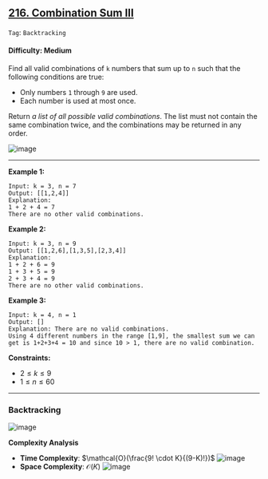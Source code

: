 ## [216. Combination Sum III](https://leetcode.com/problems/combination-sum-iii)

```Tag```: ```Backtracking```

#### Difficulty: Medium

Find all valid combinations of ```k``` numbers that sum up to ```n``` such that the following conditions are true:

- Only numbers ```1``` through ```9``` are used.
- Each number is used at most once.

Return _a list of all possible valid combinations_. The list must not contain the same combination twice, and the combinations may be returned in any order.

![image](https://github.com/quananhle/Python/assets/35042430/d96d9cfa-3516-43c5-93ba-48b401498399)

---

__Example 1:__
```
Input: k = 3, n = 7
Output: [[1,2,4]]
Explanation:
1 + 2 + 4 = 7
There are no other valid combinations.
```

__Example 2:__
```
Input: k = 3, n = 9
Output: [[1,2,6],[1,3,5],[2,3,4]]
Explanation:
1 + 2 + 6 = 9
1 + 3 + 5 = 9
2 + 3 + 4 = 9
There are no other valid combinations.
```

__Example 3:__
```
Input: k = 4, n = 1
Output: []
Explanation: There are no valid combinations.
Using 4 different numbers in the range [1,9], the smallest sum we can get is 1+2+3+4 = 10 and since 10 > 1, there are no valid combination.
```

__Constraints:__

- $2 \le k \le 9$
- $1 \le n \le 60$

---

### Backtracking

![image](https://leetcode.com/problems/combination-sum-iii/Figures/216/216_backtrack.png)

__Complexity Analysis__

- __Time Complexity__: $\mathcal{O}(\frac{9! \cdot K}{(9-K)!})$
![image](https://github.com/quananhle/Python/assets/35042430/46a8bd41-bfa6-4b17-9468-4ef9609bf059)
- __Space Complexity__: $\mathcal{O}(K)$
![image](https://github.com/quananhle/Python/assets/35042430/e8ab8cb2-3b20-4240-8922-90ba8da3744d)

```Python

```

```Python

```
